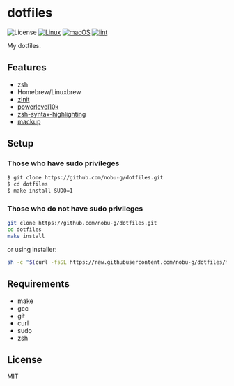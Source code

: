 # dotfiles

![License](http://img.shields.io/badge/license-MIT-blue.svg)
[![Linux](https://github.com/nobu-g/dotfiles/actions/workflows/test-linux.yml/badge.svg)](https://github.com/nobu-g/dotfiles/actions/workflows/test-linux.yml)
[![macOS](https://github.com/nobu-g/dotfiles/actions/workflows/test-macos.yml/badge.svg)](https://github.com/nobu-g/dotfiles/actions/workflows/test-macos.yml)
[![lint](https://github.com/nobu-g/dotfiles/actions/workflows/lint.yml/badge.svg)](https://github.com/nobu-g/dotfiles/actions/workflows/lint.yml)

My dotfiles.

## Features
- zsh
- Homebrew/Linuxbrew
- [zinit](https://github.com/zdharma/zinit)
- [powerlevel10k](https://github.com/romkatv/powerlevel10k)
- [zsh-syntax-highlighting](https://github.com/zsh-users/zsh-syntax-highlighting)
- [mackup](https://github.com/lra/mackup)

## Setup

### Those who have sudo privileges

```bash
$ git clone https://github.com/nobu-g/dotfiles.git
$ cd dotfiles
$ make install SUDO=1
```

### Those who do not have sudo privileges

```bash
git clone https://github.com/nobu-g/dotfiles.git
cd dotfiles
make install
```
or using installer:
```bash
sh -c "$(curl -fsSL https://raw.githubusercontent.com/nobu-g/dotfiles/main/install.sh)"
```

## Requirements
- make
- gcc
- git
- curl
- sudo
- zsh

## License

MIT
